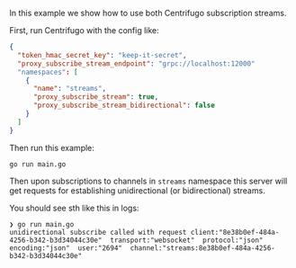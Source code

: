In this example we show how to use both Centrifugo subscription streams.

First, run Centrifugo with the config like:

```json
{
  "token_hmac_secret_key": "keep-it-secret",
  "proxy_subscribe_stream_endpoint": "grpc://localhost:12000"
  "namespaces": [
    {
      "name": "streams",
      "proxy_subscribe_stream": true,
      "proxy_subscribe_stream_bidirectional": false
    }
  ]
}
```

Then run this example:

```
go run main.go
```

Then upon subscriptions to channels in `streams` namespace this server will get requests for establishing unidirectional (or bidirectional) streams.

You should see sth like this in logs:

```
❯ go run main.go
unidirectional subscribe called with request client:"8e38b0ef-484a-4256-b342-b3d34044c30e"  transport:"websocket"  protocol:"json"  encoding:"json"  user:"2694"  channel:"streams:8e38b0ef-484a-4256-b342-b3d34044c30e"
```
